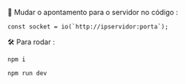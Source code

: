 🔑 Mudar o apontamento para o servidor no código :
```
const socket = io(`http://ipservidor:porta`);
```
🛠 Para rodar :
```
npm i
```
```
npm run dev
```
